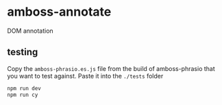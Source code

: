 # amboss-annotate
DOM annotation

## testing
Copy the `amboss-phrasio.es.js` file from the build of amboss-phrasio that you want to test against.
Paste it into the `./tests` folder
```sh
npm run dev
npm run cy
```
